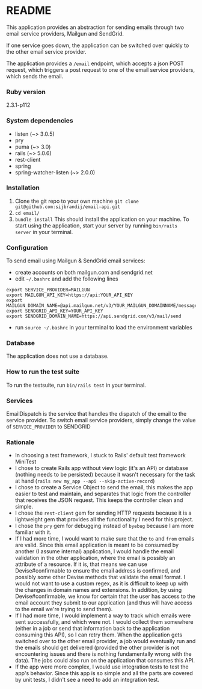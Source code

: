 # README

This application provides an abstraction for sending emails through two email service providers, Mailgun and SendGrid.

If one service goes down, the application can be switched over quickly to the other email service provider.

The application provides a `/email` endpoint, which accepts a json POST request, which triggers a post request to one of the email service providers, which sends the email.

### Ruby version
2.3.1-p112

### System dependencies
- listen (~> 3.0.5)
- pry
- puma (~> 3.0)
- rails (~> 5.0.6)
- rest-client
- spring
- spring-watcher-listen (~> 2.0.0)

### Installation
1. Clone the git repo to your own machine `git clone git@github.com:sijbrandij/email-api.git`
2. `cd email/`
3. `bundle install`
This should install the application on your machine.
To start using the application, start your server by running `bin/rails server` in your terminal.

### Configuration
To send email using Mailgun & SendGrid email services:
- create accounts on both mailgun.com and sendgrid.net
- edit `~/.bashrc` and add the following lines
```
export SERVICE_PROVIDER=MAILGUN
export MAILGUN_API_KEY=https://api:YOUR_API_KEY
export MAILGUN_DOMAIN_NAME=@api.mailgun.net/v3/YOUR_MAILGUN_DOMAINNAME/messages
export SENDGRID_API_KEY=YOUR_API_KEY
export SENDGRID_DOMAIN_NAME=https://api.sendgrid.com/v3/mail/send
```
- run `source ~/.bashrc` in your terminal to load the environment variables

### Database
The application does not use a database.

### How to run the test suite
To run the testsuite, run `bin/rails test` in your terminal.

### Services
EmailDispatch is the service that handles the dispatch of the email to the service provider.
To switch email service providers, simply change the value of `SERVICE_PROVIDER` to SENDGRID

### Rationale
- In choosing a test framework, I stuck to Rails' default test framework MiniTest
- I chose to create Rails app without view logic (it's an API) or database (nothing needs to be persisted) because it wasn't necessary for the task at hand (`rails new my_app --api --skip-active-record`)
- I chose to create a Service Object to send the email, this makes the app easier to test and maintain, and separates that logic from the controller that receives the JSON request. This keeps the controller clean and simple.
- I chose the `rest-client` gem for sending HTTP requests because it is a lightweight gem that provides all the functionality I need for this project.
- I chose the `pry` gem for debugging instead of `byebug` because I am more familiar with it.
- If I had more time, I would want to make sure that the `to` and `from` emails are valid. Since this email application is meant to be consumed by another (I assume internal) application, I would handle the email validation in the other application, where the email is possibly an attribute of a resource. If it is, that means we can use Devise#confirmable to ensure the email address is confirmed, and possibly some other Devise methods that validate the email format. I would not want to use a custom regex, as it is difficult to keep up with the changes in domain names and extensions. In addition, by using Devise#confirmable, we know for certain that the user has access to the email account they submit to our application (and thus will have access to the email we're trying to send them).
- If I had more time, I would implement a way to track which emails were sent successfully, and which were not. I would collect them somewhere (either in a job or send that information back to the application consuming this API), so I can retry them. When the application gets switched over to the other email provider, a job would eventually run and the emails should get delivered (provided the other provider is not encountering issues and there is nothing fundamentally wrong with the data). The jobs could also run on the application that consumes this API.
- If the app were more complex, I would use integration tests to test the app's behavior. Since this app is so simple and all the parts are covered by unit tests, I didn't see a need to add an integration test.
